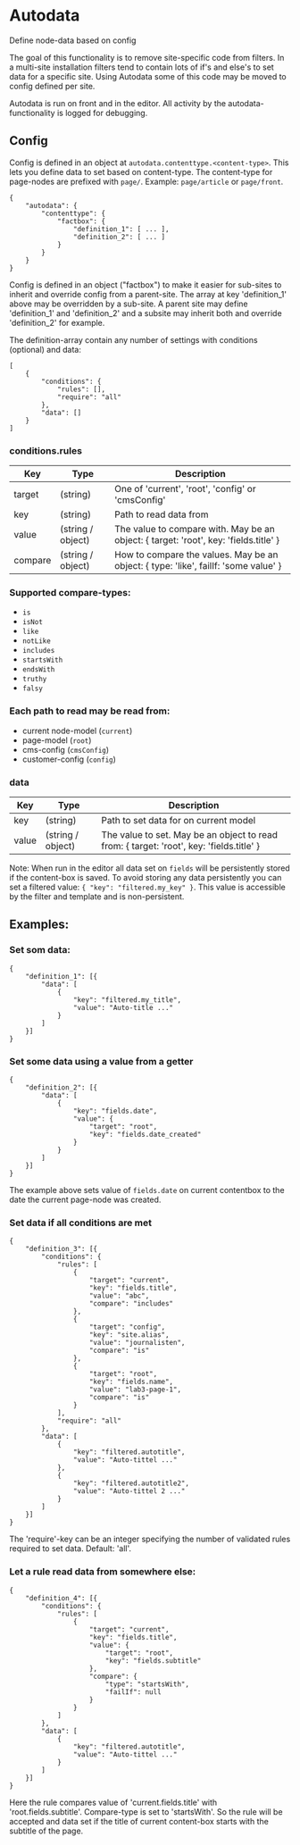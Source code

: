# Autodata
Define node-data based on config

The goal of this functionality is to remove site-specific code from filters.
In a multi-site installation filters tend to contain lots of if's and else's to set data for a specific site.
Using Autodata some of this code may be moved to config defined per site.

Autodata is run on front and in the editor.
All activity by the autodata-functionality is logged for debugging.

## Config
Config is defined in an object at `autodata.contenttype.<content-type>`. This lets you define data to set based on content-type.
The content-type for page-nodes are prefixed with `page/`. Example: `page/article` or `page/front`.

```
{
    "autodata": {
        "contenttype": {
            "factbox": {
                "definition_1": [ ... ],
                "definition_2": [ ... ]
            }
        }
    }
}
```

Config is defined in an object ("factbox") to make it easier for sub-sites to inherit and override config from a parent-site.
The array at key 'definition_1' above may be overridden by a sub-site.
A parent site may define 'definition_1' and 'definition_2' and a subsite may inherit both and override 'definition_2' for example.

The definition-array contain any number of settings with conditions (optional) and data:
```
[
    {
        "conditions": {
            "rules": [],
            "require": "all"
        },
        "data": []
    }
]
```

### conditions.rules
Key             | Type      | Description
---             | ---       | ---
target        | (string)  | One of 'current', 'root', 'config' or 'cmsConfig'
key           | (string)  | Path to read data from
value         | (string / object) | The value to compare with. May be an object: { target: 'root', key: 'fields.title' }
compare       | (string / object) | How to compare the values. May be an object: { type: 'like', failIf: 'some value' }

### Supported compare-types: 
- `is`
- `isNot`
- `like`
- `notLike`
- `includes`
- `startsWith`
- `endsWith`
- `truthy`
- `falsy`


### Each path to read may be read from:
- current node-model (`current`)
- page-model (`root`)
- cms-config (`cmsConfig`)
- customer-config (`config`)


### data
Key             | Type      | Description
---             | ---       | ---
key           | (string)  | Path to set data for on current model
value         | (string / object) | The value to set. May be an object to read from: { target: 'root', key: 'fields.title' }

Note: When run in the editor all data set on `fields` will be persistently stored if the content-box is saved.
To avoid storing any data persistently you can set a filtered value: `{ "key": "filtered.my_key" }`.
This value is accessible by the filter and template and is non-persistent.

## Examples:

### Set som data:
```
{
    "definition_1": [{
        "data": [
            {
                "key": "filtered.my_title",
                "value": "Auto-title ..."
            }
        ]
    }]
}
```

### Set some data using a value from a getter
```
{
    "definition_2": [{
        "data": [
            {
                "key": "fields.date",
                "value": {
                    "target": "root",
                    "key": "fields.date_created"
                }
            }
        ]
    }]
}
```
The example above sets value of `fields.date` on current contentbox to the date the current page-node was created.

### Set data if all conditions are met
```
{
    "definition_3": [{
        "conditions": {
            "rules": [
                {
                    "target": "current",
                    "key": "fields.title",
                    "value": "abc",
                    "compare": "includes"
                },
                {
                    "target": "config",
                    "key": "site.alias",
                    "value": "journalisten",
                    "compare": "is"
                },
                {
                    "target": "root",
                    "key": "fields.name",
                    "value": "lab3-page-1",
                    "compare": "is"
                }
            ],
            "require": "all"
        },
        "data": [
            {
                "key": "filtered.autotitle",
                "value": "Auto-tittel ..."
            },
            {
                "key": "filtered.autotitle2",
                "value": "Auto-tittel 2 ..."
            }
        ]
    }]
}
```
The 'require'-key can be an integer specifying the number of validated rules required to set data. Default: 'all'.

### Let a rule read data from somewhere else:
```
{
    "definition_4": [{
        "conditions": {
            "rules": [
                {
                    "target": "current",
                    "key": "fields.title",
                    "value": {
                        "target": "root",
                        "key": "fields.subtitle"
                    },
                    "compare": {
                        "type": "startsWith",
                        "failIf": null
                    }
                }
            ]
        },
        "data": [
            {
                "key": "filtered.autotitle",
                "value": "Auto-tittel ..."
            }
        ]
    }]
}
```
Here the rule compares value of 'current.fields.title' with 'root.fields.subtitle'.
Compare-type is set to 'startsWith'. So the rule will be accepted and data set if the title of current content-box starts with the subtitle of the page.

